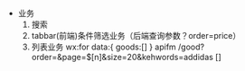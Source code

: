 - 业务
    1. 搜索
    2. tabbar(前端)条件筛选业务（后端查询参数？order=price）
    3. 列表业务  wx:for
    data:{
        goods:[]
    }
    apifm
    /good?order=&page=$[n]&size=20&kehwords=addidas []